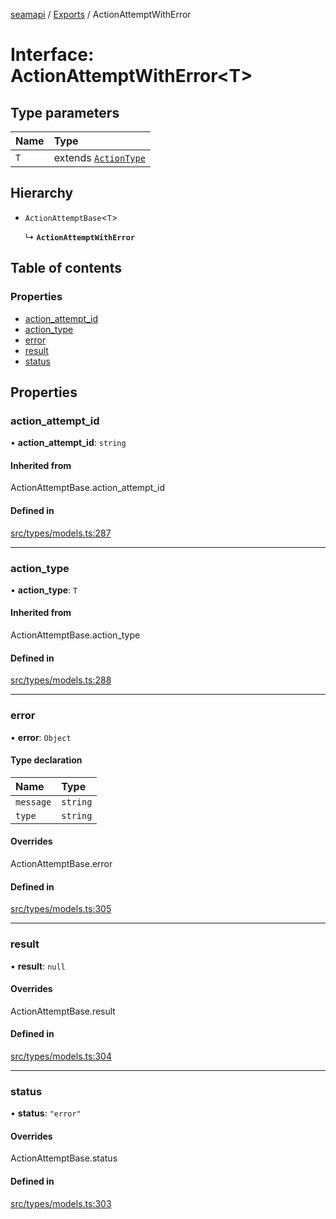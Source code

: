 [seamapi](../README.md) / [Exports](../modules.md) / ActionAttemptWithError

# Interface: ActionAttemptWithError<T\>

## Type parameters

| Name | Type |
| :------ | :------ |
| `T` | extends [`ActionType`](../modules.md#actiontype) |

## Hierarchy

- `ActionAttemptBase`<`T`\>

  ↳ **`ActionAttemptWithError`**

## Table of contents

### Properties

- [action\_attempt\_id](ActionAttemptWithError.md#action_attempt_id)
- [action\_type](ActionAttemptWithError.md#action_type)
- [error](ActionAttemptWithError.md#error)
- [result](ActionAttemptWithError.md#result)
- [status](ActionAttemptWithError.md#status)

## Properties

### action\_attempt\_id

• **action\_attempt\_id**: `string`

#### Inherited from

ActionAttemptBase.action\_attempt\_id

#### Defined in

[src/types/models.ts:287](https://github.com/seamapi/javascript/blob/main/src/types/models.ts#L287)

___

### action\_type

• **action\_type**: `T`

#### Inherited from

ActionAttemptBase.action\_type

#### Defined in

[src/types/models.ts:288](https://github.com/seamapi/javascript/blob/main/src/types/models.ts#L288)

___

### error

• **error**: `Object`

#### Type declaration

| Name | Type |
| :------ | :------ |
| `message` | `string` |
| `type` | `string` |

#### Overrides

ActionAttemptBase.error

#### Defined in

[src/types/models.ts:305](https://github.com/seamapi/javascript/blob/main/src/types/models.ts#L305)

___

### result

• **result**: ``null``

#### Overrides

ActionAttemptBase.result

#### Defined in

[src/types/models.ts:304](https://github.com/seamapi/javascript/blob/main/src/types/models.ts#L304)

___

### status

• **status**: ``"error"``

#### Overrides

ActionAttemptBase.status

#### Defined in

[src/types/models.ts:303](https://github.com/seamapi/javascript/blob/main/src/types/models.ts#L303)
